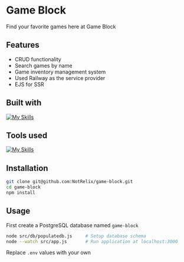 # Game Block
Find your favorite games here at Game Block

## Features
- CRUD functionality
- Search games by name
- Game inventory management system
- Used Railway as the service provider
- EJS for SSR

## Built with
[![My Skills](https://skillicons.dev/icons?i=css,js)](https://skillicons.dev)

## Tools used
[![My Skills](https://skillicons.dev/icons?i=nodejs,express,postgresql)](https://skillicons.dev)

## Installation
```bash
git clone git@github.com:NotRelix/game-block.git
cd game-block
npm install
```

## Usage
First create a PostgreSQL database named `game-block`
```bash
node src/db/populatedb.js     # Setup database schema
node --watch src/app.js       # Run application at localhost:3000
```
Replace `.env` values with your own
